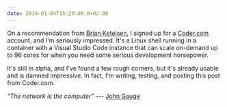 ```yaml
---
date: 2019-01-04T15:20:00.0+02:00
---
```


On a recommendation from [Brian Ketelsen](https://www.brianketelsen.com), I signed up for a [Coder.com](https://coder.com/) account, and I'm seriously impressed. It's a Linux shell running in a container with a Visual Studio Code instance that can scale on-demand up to 96 cores for when you need some serious development horsepower. 

It's still in alpha, and I've found a few rough corners, but it's already usable and is damned impressive. In fact, I'm writing, testing, and posting this post from Coder.com.
 
 _"The network is the computer"_ --- [John Gauge](https://en.wikipedia.org/wiki/John_Gage)
